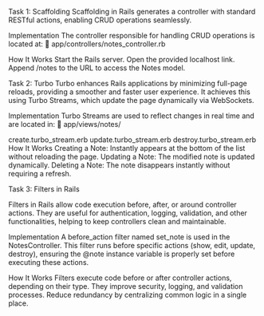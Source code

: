 Task 1: Scaffolding
Scaffolding in Rails generates a controller with standard RESTful actions, enabling CRUD operations seamlessly.

Implementation
The controller responsible for handling CRUD operations is located at:
📂 app/controllers/notes_controller.rb

How It Works
Start the Rails server.
Open the provided localhost link.
Append /notes to the URL to access the Notes model.


Task 2: Turbo
Turbo enhances Rails applications by minimizing full-page reloads, providing a smoother and faster user experience. It achieves this using Turbo Streams, which update the page dynamically via WebSockets.

Implementation
Turbo Streams are used to reflect changes in real time and are located in:
📂 app/views/notes/

create.turbo_stream.erb
update.turbo_stream.erb
destroy.turbo_stream.erb
How It Works
Creating a Note: Instantly appears at the bottom of the list without reloading the page.
Updating a Note: The modified note is updated dynamically.
Deleting a Note: The note disappears instantly without requiring a refresh.


Task 3: Filters in Rails

Filters in Rails allow code execution before, after, or around controller actions. They are useful for authentication, logging, validation, and other functionalities, helping to keep controllers clean and maintainable.

Implementation
A before_action filter named set_note is used in the NotesController.
This filter runs before specific actions (show, edit, update, destroy), ensuring the @note instance variable is properly set before executing these actions.

How It Works
Filters execute code before or after controller actions, depending on their type.
They improve security, logging, and validation processes.
Reduce redundancy by centralizing common logic in a single place.